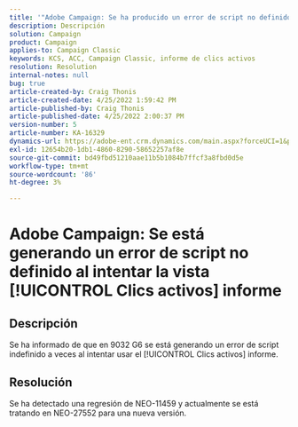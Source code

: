 ```yaml
---
title: '"Adobe Campaign: Se ha producido un error de script no definido al intentar la vista [!UICONTROL Clics activos] report'''
description: Descripción
solution: Campaign
product: Campaign
applies-to: Campaign Classic
keywords: KCS, ACC, Campaign Classic, informe de clics activos
resolution: Resolution
internal-notes: null
bug: true
article-created-by: Craig Thonis
article-created-date: 4/25/2022 1:59:42 PM
article-published-by: Craig Thonis
article-published-date: 4/25/2022 2:00:37 PM
version-number: 5
article-number: KA-16329
dynamics-url: https://adobe-ent.crm.dynamics.com/main.aspx?forceUCI=1&pagetype=entityrecord&etn=knowledgearticle&id=deb088ee-9fc4-ec11-a7b6-0022480a1ec2
exl-id: 12654b20-1db1-4860-8290-58652257af8e
source-git-commit: bd49fbd51210aae11b5b1084b7ffcf3a8fbd0d5e
workflow-type: tm+mt
source-wordcount: '86'
ht-degree: 3%

---
```


# Adobe Campaign: Se está generando un error de script no definido al intentar la vista [!UICONTROL Clics activos] informe

## Descripción


Se ha informado de que en 9032 G6 se está generando un error de script indefinido a veces al intentar usar el [!UICONTROL Clics activos] informe.


## Resolución


Se ha detectado una regresión de NEO-11459 y actualmente se está tratando en NEO-27552 para una nueva versión.

